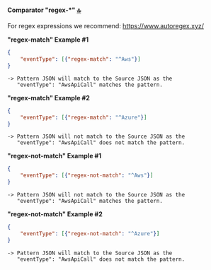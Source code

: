 #### Comparator "regex-*" <a id="nuvibit_json_engine_examples_regex"></a> [🔝](#top)

For regex expressions we recommend: https://www.autoregex.xyz/

**"regex-match" Example #1**

```json {linenos=table,hl_lines=[],linenostart=50}
{
    "eventType": [{"regex-match": "^Aws"}]
}
```

```text
-> Pattern JSON will match to the Source JSON as the 
   "eventType": "AwsApiCall" matches the pattern.
```

**"regex-match" Example #2**

```json {linenos=table,hl_lines=[],linenostart=50}
{
    "eventType": [{"regex-match": "^Azure"}]
}
```

```text
-> Pattern JSON will not match to the Source JSON as the 
   "eventType": "AwsApiCall" does not match the pattern.
```

**"regex-not-match" Example #1**

```json {linenos=table,hl_lines=[],linenostart=50}
{
    "eventType": [{"regex-not-match": "^Aws"}]
}
```

```text
-> Pattern JSON will not match to the Source JSON as the 
   "eventType": "AwsApiCall" matches the pattern.
```

**"regex-not-match" Example #2**

```json {linenos=table,hl_lines=[],linenostart=50}
{
    "eventType": [{"regex-not-match": "^Azure"}]
}
```

```text
-> Pattern JSON will match to the Source JSON as the 
   "eventType": "AwsApiCall" does not match the pattern.
```

